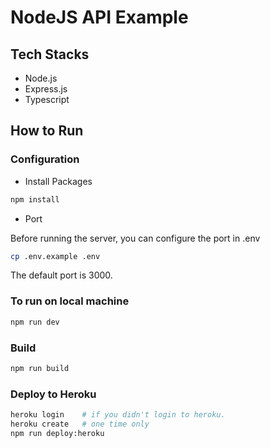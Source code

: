 # NodeJS API Example

## Tech Stacks
- Node.js
- Express.js
- Typescript

## How to Run

### Configuration
- Install Packages

```bash
npm install
```

- Port

Before running the server, you can configure the port in .env

```bash
cp .env.example .env
```

The default port is 3000.

### To run on local machine

```bash
npm run dev
```

### Build 

```bash
npm run build
```

### Deploy to Heroku

```bash
heroku login    # if you didn't login to heroku.
heroku create   # one time only
npm run deploy:heroku
```